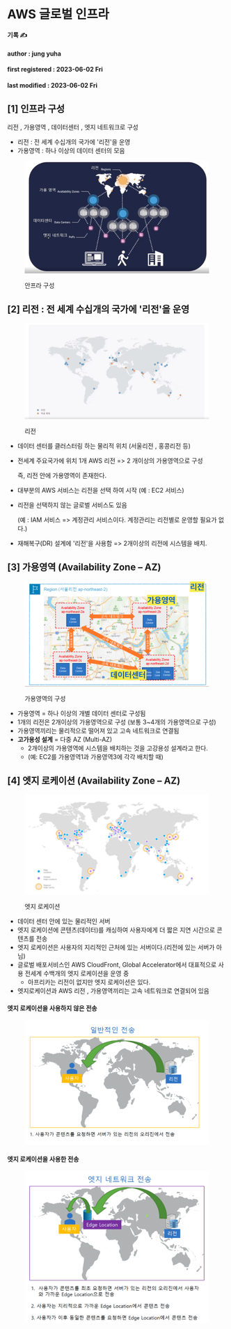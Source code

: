 # AWS 글로벌 인프라

**기록 ✍️**

#### author : jung yuha

#### first registered : 2023-06-02 Fri

#### last modified : 2023-06-02 Fri

## \[1] 인프라 구성

리전 , 가용영역 , 데이터센터 , 엣지 네트워크로 구성

* 리전 : 전 세계 수십개의 국가에 '리전'을 운영
* 가용영역 : 하나 이상의 데이터 센터의 모음&#x20;

<figure><img src="../../.gitbook/assets/image (7) (1).png" alt=""><figcaption><p>안프라 구성</p></figcaption></figure>

## \[2] 리전 : 전 세계 수십개의 국가에 '리전'을 운영

<figure><img src="../../.gitbook/assets/image (9) (2) (1).png" alt=""><figcaption><p>리전</p></figcaption></figure>

* 데이터 센터를 클러스터링 하는 물리적 위치 (서울리전 , 홍콩리전 등)
*   전세계 주요국가에 위치 1개 AWS 리전 => 2 개이상의 가용영역으로 구성

    즉, 리전 안에 가용영역이 존재한다.
* 대부분의 AWS 서비스는 리전을 선택 하여 시작 (예 : EC2 서비스)
*   리전을 선택하지 않는 글로벌 서비스도 있음&#x20;

    (예 : IAM 서비스 => 계정관리 서비스이다. 계정관리는 리전별로 운영할 필요가 없다.)
* 재해복구(DR) 설계에 '리전'을 사용함 => 2개이상의 리전에 시스템을 배치.&#x20;

## \[3] 가용영역  (Availability Zone – AZ)

<figure><img src="../../.gitbook/assets/image (5) (1) (1).png" alt=""><figcaption><p>가용영역의 구성</p></figcaption></figure>

* 가용영역 = 하나 이상의 개별 데이터 센터로 구성됨
* 1개의 리전은 2개이상의 가용영역으로 구성 (보통 3\~4개의 가용영역으로 구성)
* 가용영역끼리는 물리적으로 떨어져 있고 고속 네트워크로 연결됨
* **고가용성 설계** = 다중 AZ (Multi-AZ)
  * &#x20;2개이상의 가용영역에 시스템을 배치하는 것을 고강용성 설계라고 한다.
  * (예: EC2를 가용영역1과 가용영역3에 각각 배치할 때)

## \[4] 엣지 로케이션  (Availability Zone – AZ)

<figure><img src="../../.gitbook/assets/image (15) (1) (1).png" alt=""><figcaption><p>엣지 로케이션</p></figcaption></figure>

* 데이터 센터 안에 있는 물리적인 서버
* 엣지 로케이션에 콘텐츠(데이터)를 캐싱하여 사용자에게 더 짧은 지연 시간으로 콘텐츠를 전송
* 엣지 로케이션은 사용자의 지리적인 근처에 있는 서버이다.(리전에 있는 서버가 아님)
* 글로벌 배포서비스인 AWS CloudFront, Global Accelerator에서 대표적으로 사용 전세계 수백개의 엣지 로케이션을 운영 중
  * 아프리카는 리전이 없지만 엣지 로케이션은 있다.
* 엣지로케이션과 AWS 리전 , 가용영역끼리는 고속 네트워크로 연결되어 있음

#### 엣지 로케이션을 사용하지 않은 전송

<figure><img src="../../.gitbook/assets/image (1) (2).png" alt=""><figcaption></figcaption></figure>

#### 엣지 로케이션을 사용한 전송

<figure><img src="../../.gitbook/assets/image (17) (1) (1) (1).png" alt=""><figcaption></figcaption></figure>
